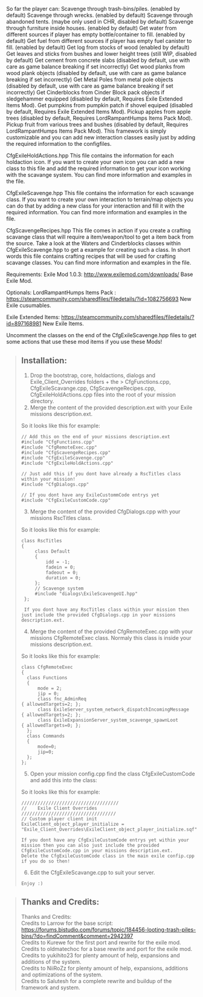 
So far the player can:
Scavenge through trash-bins/piles. (enabled by default)
Scavenge through wrecks. (enabled by default)
Scavenge through abandoned tents. (maybe only used in CHR, disabled by default)
Scavenge through furniture inside houses. (enabled by default)
Get water from different sources if player has empty bottle/container to fill. (enabled by default)
Get fuel from different sources if player has empty fuel canister to fill. (enabled by default)
Get log from stocks of wood (enabled by default)
Get leaves and sticks from bushes and lower height trees (still WIP, disabled by default)
Get cement from concrete slabs (disabled by default, use with care as game balance breaking if set incorrectly)
Get wood planks from wood plank objects (disabled by default, use with care as game balance breaking if set incorrectly)
Get Metal Poles from metal pole objects (disabled by default, use with care as game balance breaking if set incorrectly)
Get Cinderblocks from Cinder Block pack objects if sledgehammer equipped (disabled by default, Requires Exile Extended Items Mod).
Get pumpkins from pumpkin patch if shovel equiped (disabled by default, Requires Exile Extended Items Mod).
Pickup apples from apple trees (disabled by default, Requires LordRampantHumps Items Pack Mod).
Pickup fruit from various trees and bushes (disabled by default, Requires LordRampantHumps Items Pack Mod).
This framework is simply customizable and you can add new interaction classes easily just by adding the required information to the configfiles.

CfgExileHoldActions.hpp
This file contains the information for each holdaction icon. If you want to create your own icon you can add a new class to this file and add the required information to get your icon working with the scavange system. You can find more information and examples in the file.

CfgExileScavenge.hpp
This file contains the information for each scavange class. If you want to create your own interaction to terrain/map objects you can do that by adding a new class for your interaction and fill it with the required information. You can find more information and examples in the file.

CfgScavengeRecipes.hpp
This file comes in action if you create a crafting scavange class that will require a item/weapon/tool to get a item back from the source. Take a look at the Waters and Cinderblocks classes within CfgExileScavenge.hpp to get a example for creating such a class. In short words this file contains crafting recipes that will be used for crafting scavange classes. You can find more information and examples in the file.

Requirements:
Exile Mod 1.0.3: http://www.exilemod.com/downloads/ Base Exile Mod.

Optionals:
LordRampantHumps Items Pack : https://steamcommunity.com/sharedfiles/filedetails/?id=1082756693 New Exile cusumables.

Exile Extended Items: https://steamcommunity.com/sharedfiles/filedetails/?id=897168981 New Exile Items.

Uncomment the classes on the end of the CfgExileScavenge.hpp files to get some actions that use these mod items if you use these Mods!




> ## Installation:
>
> 1.	Drop the bootstrap, core, holdactions, dialogs and Exile_Client_Overrides folders + the >  CfgFunctions.cpp, CfgExileScavange.cpp, CfgScavengeRecipes.cpp, CfgExileHoldActions.cpp files into the root of your mission directory.
> 2.	Merge the content of the provided description.ext with your Exile missions description.ext.
>
> So it looks like this for example:
>
>	  // Add this on the end of your missions description.ext
>	  #include "CfgFunctions.cpp"
>	  #include "CfgRemoteExec.cpp"
>	  #include "CfgScavengeRecipes.cpp"
>	  #include "CfgExileScavenge.cpp"
>	  #include "CfgExileHoldActions.cpp"
>
>	  // Just add this if you dont have already a RscTitles class within your mission!
>	  #include "CfgDialogs.cpp"
>
>	  // If you dont have any ExileCustommCode entrys yet
>	  #include "CfgExileCustomCode.cpp"
>
>
> 3.   Merge the content of the provided CfgDialogs.cpp with your missions RscTitles class.
>
> So it looks like this for example:
>
>	  class RscTitles
>	  {
>	       class Default
>	       {
>	           idd = -1;
>	           fadein = 0;
>	           fadeout = 0;
>	           duration = 0;
>	       };
>	       // Scavenge system
>	       #include "dialogs\ExileScavengeUI.hpp"
>	   };
>
>      If you dont have any RscTitles class within your mission then just include the provided CfgDialogs.cpp in your missions description.ext.
>
>
> 4.   Merge the content of the provided CfgRemoteExec.cpp with your missions CfgRemoteExec class. Normaly this class is inside your missions description.ext.
>
> So it looks like this for example:
>
>	  class CfgRemoteExec
>	  {
>		class Functions
>		{
>			mode = 2;
>			jip = 0;
>			class fnc_AdminReq 												{ allowedTargets=2; };
>			class ExileServer_system_network_dispatchIncomingMessage 		{ allowedTargets=2; };
>			class ExileExpansionServer_system_scavenge_spawnLoot			{ allowedTargets=0; };
>		};
>		class Commands
>		{
>			mode=0;
>			jip=0;
>		};
>	  };
>
>
> 5.	Open your mission config.cpp find the class CfgExileCustomCode and add this into the class:
>
> So it looks like this for example:
>
>	  ////////////////////////////////////
>	  //	Exile Client Overrides
>	  ///////////////////////////////////
>	  // Custom player client init
>	  ExileClient_object_player_initialize = "Exile_Client_Overrides\ExileClient_object_player_initialize.sqf";
>
>     If you dont have any CfgExileCustomCode entrys yet within your mission then you can also just include the provided CfgExileCustomCode.cpp in your missions description.ext.
>	  Delete the CfgExileCustomCode class in the main exile confip.cpp if you do so then!
>
>
> 6.	Edit the CfgExileScavange.cpp to suit your server.
>
>	  Enjoy :)
>

> ## Thanks and Credits:
> Thanks and Credits:<br />
> Credits to Larrow for the base script: https://forums.bistudio.com/forums/topic/184456-looting-trash-piles-bins/?do=findComment&comment=2942397<br />
> Credits to Kurewe for the first port and rewrite for the exile mod.<br />
> Credits to oldmatechoc for a base rewrite and port for the exile mod.<br />
> Credits to yukihito23 for plenty amount of help, expansions and additions of the system.<br />
> Credits to NiiRoZz for plenty amount of help, expansions, additions and optimizations of the system.<br />
> Credits to Salutesh for a complete rewrite and buildup of the framework and system.
